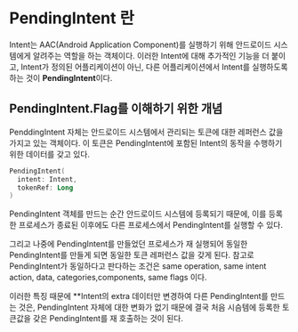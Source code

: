 # PendingIntent 란

Intent는 AAC(Android Application Component)를 실행하기 위해 안드로이드 시스템에게 알려주는 역할을 하는 객체이다.
이러한 Intent에 대해 추가적인 기능을 더 붙이고, Intent가 정의된 어플리케이션이 아닌, 다른 어플리케이션에서 Intent를 실행하도록 하는 것이 **PendingIntent**이다.

## PendingIntent.Flag를 이해하기 위한 개념
PenddingIntent 자체는 안드로이드 시스템에서 관리되는 토큰에 대한 레퍼런스 값을 가지고 있는 객체이다. 이 토큰은 PendingIntent에 포함된 Intent의 동작을 수행하기 위한 데이터를 갖고 있다.
``` kotlin
PendingIntent(
  intent: Intent,
  tokenRef: Long
)
```

PendingIntent 객체를 만드는 순간 안드로이드 시스템에 등록되기 때문에, 이를 등록한 프로세스가 종료된 이후에도 다른 프로세스에서 PendingIntent를 실행할 수 있다.

그리고 나중에 PendingIntent를 만들었던 프로세스가 재 실행되어 동일한 PendingIntent를 만들게 되면 동일한 토큰 레퍼런스 값을 갖게 된다.
참고로 PendingIntent가 동일하다고 판다하는 조건은 same operation, same intent action, data, categories,components, same flags 이다.

이러한 특징 때문에 **Intent의 extra 데이터만 변경하여 다른 PendingIntent를 만드는 것은, PendingIntent 자체에 대한 변화가 없기 때문에 결국 처음 시슴템에 등록한 토큰값을 갖은 PendingIntent를 재 호출하는 것이 된다.
